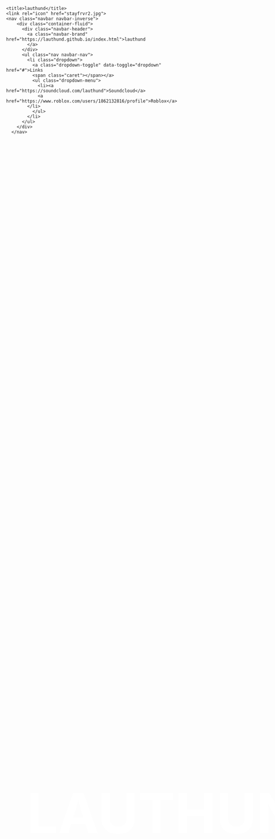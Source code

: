 <!DOCTYPE html>
<link rel="stylesheet" href="https://maxcdn.bootstrapcdn.com/bootstrap/3.4.1/css/bootstrap.min.css">
<meta name="viewport" content="width=device-width, initial-scale=1">
<script src="https://stackpath.bootstrapcdn.com/bootstrap/4.4.1/js/bootstrap.min.js" integrity="sha384-wfSDF2E50Y2D1uUdj0O3uMBJnjuUD4Ih7YwaYd1iqfktj0Uod8GCExl3Og8ifwB6" crossorigin="anonymous"></script>
<script src="https://ajax.googleapis.com/ajax/libs/jquery/3.5.1/jquery.min.js"></script>
<script src="https://maxcdn.bootstrapcdn.com/bootstrap/3.4.1/js/bootstrap.min.js"></script>

<html xmlns="http://www.w3.org/1999/xhtml">

<head runat="server">

    <title>lauthund</title>
    <link rel="icon" href="stayfrvr2.jpg">
    <nav class="navbar navbar-inverse">
        <div class="container-fluid">
          <div class="navbar-header">
            <a class="navbar-brand" href="https://lauthund.github.io/index.html">lauthund
            </a>
          </div>
          <ul class="nav navbar-nav">
            <li class="dropdown">
              <a class="dropdown-toggle" data-toggle="dropdown" href="#">Links
              <span class="caret"></span></a>
              <ul class="dropdown-menu">
                <li><a href="https://soundcloud.com/lauthund">Soundcloud</a>
                <a href="https://www.roblox.com/users/1862132816/profile">Roblox</a>
            </li>
              </ul>
            </li>
          </ul>
        </div>
      </nav> 
</head>

<style>
    .navbar-brand {
        transition-duration: 0.5s;
    }
    body {overflow: hidden;}
    .lauth {text-align: center; line-height: 100px; height: 100px; font-size: 150px; color: white; transition-duration: 0.6s; display: inline-block}
    .lauth:hover {color:black; cursor: crosshair;}
    body, html {background-image: url(https://cdn.upload.systems/uploads/s3OXaX5J.png); background-size: 100%; background-repeat: no-repeat;}
    .bg {height: 100%; width: 100%; background-size: cover; background-repeat: no-repeat; background-position: center; text-align: center; margin: 0; position: absolute; top: 50%;}
</style>

<body>
        <div class="bg">
            <h1 class="lauth">LAUTHUND</h1>
        </div>
</body>

</html>
